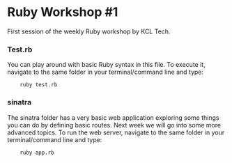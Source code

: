 # Ruby Workshop #1

First session of the weekly Ruby workshop by KCL Tech.

### Test.rb

You can play around with basic Ruby syntax in this file. To execute it,
navigate to the same folder in your terminal/command line and type:

		ruby test.rb
		
### sinatra

The sinatra folder has a very basic web application exploring some things you can do by defining basic routes. Next week we will go into some more advanced topics. To run the web server, navigate to the same folder in your terminal/command line and type:

		ruby app.rb 